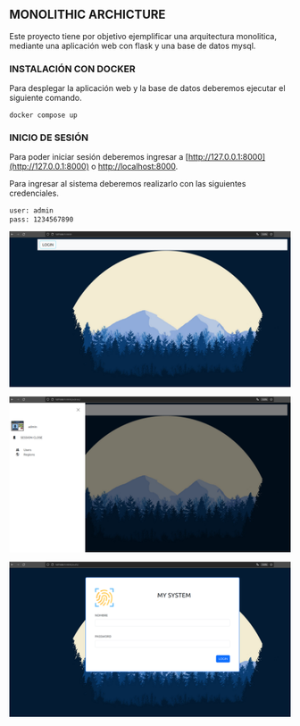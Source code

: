 ## MONOLITHIC ARCHICTURE

Este proyecto tiene por objetivo ejemplificar una arquitectura monolitica, mediante una aplicación web con flask y una base de datos mysql.

### INSTALACIÓN CON DOCKER 

Para desplegar la aplicación web y la base de datos deberemos ejecutar el siguiente comando.

```shell
docker compose up
```

### INICIO DE SESIÓN

Para poder iniciar sesión deberemos ingresar a [http://127.0.0.1:8000](http://127.0.0.1:8000) o [http://localhost:8000](http://localhost:8000).

Para ingresar al sistema deberemos realizarlo con las siguientes credenciales.

```
user: admin
pass: 1234567890
```

![my_system_1](../monolithic_architecture/docs/my_system_1.png)

![my_system_2](../monolithic_architecture/docs/my_system_2.png)

![my_system_3](../monolithic_architecture/docs/my_system_3.png)